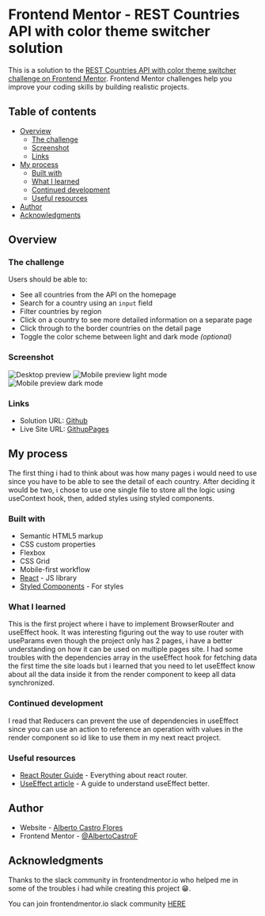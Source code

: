 # Frontend Mentor - REST Countries API with color theme switcher solution

This is a solution to the [REST Countries API with color theme switcher challenge on Frontend Mentor](https://www.frontendmentor.io/challenges/rest-countries-api-with-color-theme-switcher-5cacc469fec04111f7b848ca). Frontend Mentor challenges help you improve your coding skills by building realistic projects.

## Table of contents

- [Overview](#overview)
  - [The challenge](#the-challenge)
  - [Screenshot](#screenshot)
  - [Links](#links)
- [My process](#my-process)
  - [Built with](#built-with)
  - [What I learned](#what-i-learned)
  - [Continued development](#continued-development)
  - [Useful resources](#useful-resources)
- [Author](#author)
- [Acknowledgments](#acknowledgments)

## Overview

### The challenge

Users should be able to:

- See all countries from the API on the homepage
- Search for a country using an `input` field
- Filter countries by region
- Click on a country to see more detailed information on a separate page
- Click through to the border countries on the detail page
- Toggle the color scheme between light and dark mode _(optional)_

### Screenshot

![Desktop preview](./public/images/desktop_preview_dark.png)
![Mobile preview light mode](./public/images/mobile_preview_light.png)
![Mobile preview dark mode](./public/images/mobile_preview_dark.png)

### Links

- Solution URL: [Github](https://github.com/AlbertoCastroF/countriesAPI)
- Live Site URL: [GithupPages](https://albertocastrof.github.io/countriesAPI)

## My process

The first thing i had to think about was how many pages i would need to use since you have to be able to see the detail of each country. After deciding it would be two, i chose to use one single file to store all the logic using useContext hook, then, added styles using styled components.

### Built with

- Semantic HTML5 markup
- CSS custom properties
- Flexbox
- CSS Grid
- Mobile-first workflow
- [React](https://reactjs.org/) - JS library
- [Styled Components](https://styled-components.com/) - For styles

### What I learned

This is the first project where i have to implement BrowserRouter and useEffect hook. It was interesting figuring out the way to use router with useParams even though the project only has 2 pages, i have a better understanding on how it can be used on multiple pages site. I had some troubles with the dependencies array in the useEffect hook for fetching data the first time the site loads but i learned that you need to let useEffect know about all the data inside it from the render component to keep all data synchronized.

### Continued development

I read that Reducers can prevent the use of dependencies in useEffect since you can use an action to reference an operation with values in the render component so id like to use them in my next react project.

### Useful resources

- [React Router Guide](https://reactrouter.com/web/guides/quick-start) - Everything about react router.
- [UseEffect article](https://overreacted.io/a-complete-guide-to-useeffect/#dont-lie-to-react-about-dependencies) - A guide to understand useEffect better.

## Author

- Website - [Alberto Castro Flores](https://www.linkedin.com/in/alberto-castro-flores-02007959/)
- Frontend Mentor - [@AlbertoCastroF](https://www.frontendmentor.io/profile/AlbertoCastroF)

## Acknowledgments

Thanks to the slack community in frontendmentor.io who helped me in some of the troubles i had while creating this project 😁.

You can join frontendmentor.io slack community [HERE](https://www.frontendmentor.io/slack)
